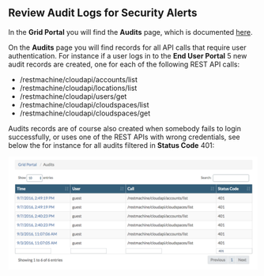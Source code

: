 ## Review Audit Logs for Security Alerts

In the **Grid Portal** you will find the **Audits** page, which is documented [here](../GridPortal/Audits/Audits.md).

On the **Audits** page you will find records for all API calls that require user authentication. For instance if a user logs in to the **End User Portal** 5 new audit records are created, one for each of the following REST API calls:

- /restmachine/cloudapi/accounts/list
- /restmachine/cloudapi/locations/list
- /restmachine/cloudapi/users/get
- /restmachine/cloudapi/cloudspaces/list
- /restmachine/cloudapi/cloudspaces/get

Audits records are of course also created when somebody fails to login successfully, or uses one of the REST APIs with wrong credentials, see below the for instance for all audits filtered in **Status Code** 401:

![](403.png)
